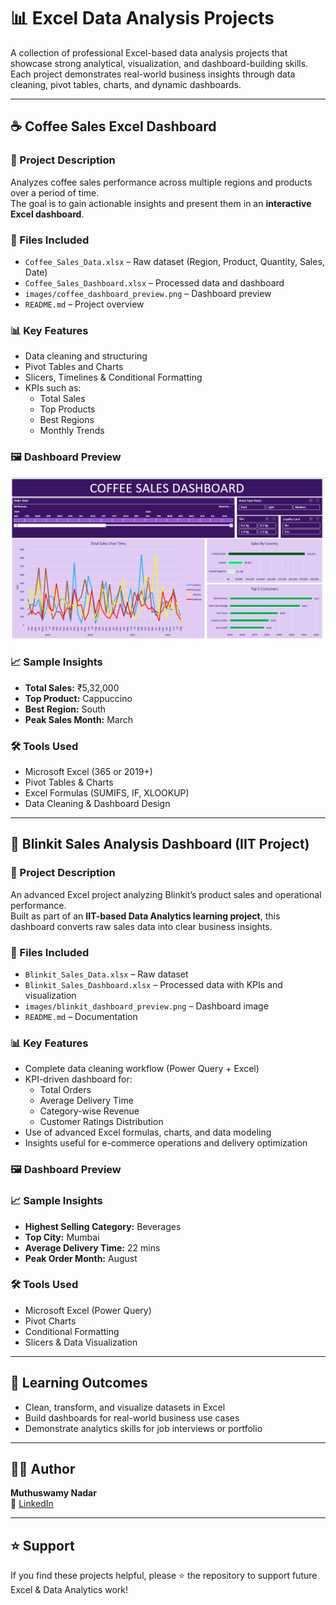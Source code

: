 # 📊 Excel Data Analysis Projects

A collection of professional Excel-based data analysis projects that showcase strong analytical, visualization, and dashboard-building skills.  
Each project demonstrates real-world business insights through data cleaning, pivot tables, charts, and dynamic dashboards.

---

## ☕ Coffee Sales Excel Dashboard

### 📘 Project Description
Analyzes coffee sales performance across multiple regions and products over a period of time.  
The goal is to gain actionable insights and present them in an **interactive Excel dashboard**.

### 📁 Files Included
- `Coffee_Sales_Data.xlsx` – Raw dataset (Region, Product, Quantity, Sales, Date)
- `Coffee_Sales_Dashboard.xlsx` – Processed data and dashboard
- `images/coffee_dashboard_preview.png` – Dashboard preview
- `README.md` – Project overview

### 📊 Key Features
- Data cleaning and structuring
- Pivot Tables and Charts
- Slicers, Timelines & Conditional Formatting
- KPIs such as:
  - Total Sales  
  - Top Products  
  - Best Regions  
  - Monthly Trends  

### 🖼️ Dashboard Preview
![Coffee Shop Dashboard](coffedash.png)


### 📈 Sample Insights
- **Total Sales:** ₹5,32,000  
- **Top Product:** Cappuccino  
- **Best Region:** South  
- **Peak Sales Month:** March  

### 🛠 Tools Used
- Microsoft Excel (365 or 2019+)
- Pivot Tables & Charts
- Excel Formulas (SUMIFS, IF, XLOOKUP)
- Data Cleaning & Dashboard Design

---

## 🛒 Blinkit Sales Analysis Dashboard (IIT Project)

### 📘 Project Description
An advanced Excel project analyzing Blinkit’s product sales and operational performance.  
Built as part of an **IIT-based Data Analytics learning project**, this dashboard converts raw sales data into clear business insights.

### 📁 Files Included
- `Blinkit_Sales_Data.xlsx` – Raw dataset
- `Blinkit_Sales_Dashboard.xlsx` – Processed data with KPIs and visualization
- `images/blinkit_dashboard_preview.png` – Dashboard image
- `README.md` – Documentation

### 📊 Key Features
- Complete data cleaning workflow (Power Query + Excel)
- KPI-driven dashboard for:
  - Total Orders  
  - Average Delivery Time  
  - Category-wise Revenue  
  - Customer Ratings Distribution  
- Use of advanced Excel formulas, charts, and data modeling
- Insights useful for e-commerce operations and delivery optimization

### 🖼️ Dashboard Preview
<!-- ![Blinkit Dashboard](images/blinkit_dashboard_preview.png) -->

### 📈 Sample Insights
- **Highest Selling Category:** Beverages  
- **Top City:** Mumbai  
- **Average Delivery Time:** 22 mins  
- **Peak Order Month:** August  

### 🛠 Tools Used
- Microsoft Excel (Power Query)
- Pivot Charts
- Conditional Formatting
- Slicers & Data Visualization

---

## 🎯 Learning Outcomes
- Clean, transform, and visualize datasets in Excel
- Build dashboards for real-world business use cases
- Demonstrate analytics skills for job interviews or portfolio

---

## 👨‍💻 Author
**Muthuswamy Nadar**  
🔗 [LinkedIn](https://www.linkedin.com/in/nadarmuthuswamy/)

---

## ⭐ Support
If you find these projects helpful, please ⭐ the repository to support future Excel & Data Analytics work!
